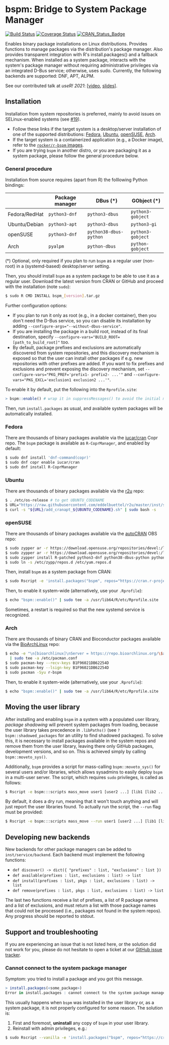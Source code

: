# bspm: Bridge to System Package Manager

<!-- badges: start -->
[![Build Status](https://github.com/cran4linux/bspm/workflows/build/badge.svg)](https://github.com/cran4linux/bspm/actions)
[![Coverage Status](https://codecov.io/gh/cran4linux/bspm/branch/master/graph/badge.svg)](https://app.codecov.io/gh/cran4linux/bspm)
[![CRAN\_Status\_Badge](https://www.r-pkg.org/badges/version/bspm)](https://cran.r-project.org/package=bspm)
<!-- badges: end -->

Enables binary package installations on Linux distributions.
Provides functions to manage packages via the distribution's package
manager. Also provides transparent integration with R's install.packages()
and a fallback mechanism. When installed as a system package, interacts
with the system's package manager without requiring administrative
privileges via an integrated D-Bus service; otherwise, uses sudo.
Currently, the following backends are supported: DNF, APT, ALPM.

See our contributed talk at _useR! 2021_:
[[video](https://youtu.be/GMMGBlyl_ok?t=1170),
[slides](https://cran4linux.github.io/bspm/slides/20210709-useR2021_talk.html)].

## Installation

Installation from system repositories is preferred, mainly to avoid issues on
SELinux-enabled systems (see [#19](https://github.com/cran4linux/bspm/issues/19)).

- Follow these links if the target system is a desktop/server installation of
  one of the supported distributions:
  [Fedora](#fedora), [Ubuntu](#ubuntu), [openSUSE](#opensuse), [Arch](#arch).
- If the target system is a containerized application (e.g., a Docker image),
  refer to the [`rocker/r-bspm` images](https://github.com/rocker-org/rocker/tree/master/r-bspm).
- If you are trying `bspm` in another distro, or you are packaging it as a
  system package, please follow the general procedure below.

### General procedure

Installation from source requires (apart from R) the folllowing Python bindings:

|               | Package manager | DBus (\*)              | GObject (\*)      |
|---------------|-----------------|------------------------|-------------------|
| Fedora/RedHat | `python3-dnf`   | `python3-dbus`         | `python3-gobject` |
| Ubuntu/Debian | `python3-apt`   | `python3-dbus`         | `python3-gi`      |
|      openSUSE | `python3-dnf`   | `python38-dbus-python` | `python3-gobject` |
|          Arch | `pyalpm`        | `python-dbus`          | `python-gobject`  |

(*) Optional, only required if you plan to run `bspm` as a regular user
(non-root) in a (systemd-based) desktop/server setting.

Then, you should install `bspm` as a system package to be able to use it as a
regular user. Download the latest version from CRAN or GitHub and proceed with
the installation (note `sudo`):

```bash
$ sudo R CMD INSTALL bspm_[version].tar.gz
```

Further configuration options:

- If you plan to run it only as root (e.g., in a docker container), then you
  don't need the D-Bus service, so you can disable its installation by adding
  `--configure-args="--without-dbus-service"`.
- If you are installing the package in a build root, instead of its final
  destination, specify `--configure-vars="BUILD_ROOT=[path_to_build_root]"` too.
- By default, package prefixes and exclusions are automatically discovered from
  system repositories, and this discovery mechanism is exposed so that the user
  can install other packages if e.g. new repositories with other prefixes are
  added. If you want to fix prefixes and exclusions and prevent exposing the
  discovery mechanism, set `--configure-vars="PKG_PREF='prefix1- prefix2- ...'"`
  and `--configure-vars="PKG_EXCL='exclusion1 exclusion2 ...'"`.

To enable it by default, put the following into the `Rprofile.site`:

```r
> bspm::enable() # wrap it in suppressMessages() to avoid the initial message
```

Then, run `install.packages` as usual, and available system packages will be
automatically installed.

### Fedora

There are thousands of binary packages available via the
[iucar/cran](https://copr.fedorainfracloud.org/coprs/iucar/cran/) Copr repo.
The `bspm` package is available as `R-CoprManager`, and enabled by default:

```bash
$ sudo dnf install 'dnf-command(copr)'
$ sudo dnf copr enable iucar/cran
$ sudo dnf install R-CoprManager
```

### Ubuntu

There are thousands of binary packages available via the
[r2u](https://eddelbuettel.github.io/r2u/) repo:

```bash
$ . /etc/os-release # to get UBUNTU_CODENAME
$ URL="https://raw.githubusercontent.com/eddelbuettel/r2u/master/inst/scripts"
$ curl -s "${URL}/add_cranapt_${UBUNTU_CODENAME}.sh" | sudo bash -s
```

### openSUSE

There are thousands of binary packages available via the
[autoCRAN](https://build.opensuse.org/project/show/devel:languages:R:autoCRAN)
OBS repo:

```bash
$ sudo zypper ar -r https://download.opensuse.org/repositories/devel:/languages:/R:/patched/openSUSE_Tumbleweed/devel:languages:R:patched.repo
$ sudo zypper ar -r https://download.opensuse.org/repositories/devel:/languages:/R:/autoCRAN/openSUSE_Tumbleweed/devel:languages:R:autoCRAN.repo
$ sudo zypper install R-patched python3-dnf python38-dbus-python python3-gobject
$ sudo ln -s /etc/zypp/repos.d /etc/yum.repos.d
```

Then, install `bspm` as a system package from CRAN:

```bash
$ sudo Rscript -e 'install.packages("bspm", repos="https://cran.r-project.org")'
```

Then, to enable it system-wide (alternatively, use your `.Rprofile`):

```bash
$ echo "bspm::enable()" | sudo tee -a /usr/lib64/R/etc/Rprofile.site
```

Sometimes, a restart is required so that the new systemd service is recognized.

### Arch

There are thousands of binary CRAN and Bioconductor packages available via the
[BioArchLinux](https://github.com/BioArchLinux/Packages) repo:

```bash
$ echo -e "\n[bioarchlinux]\nServer = https://repo.bioarchlinux.org/\$arch" \
  | sudo tee -a /etc/pacman.conf
$ sudo pacman-key --recv-keys B1F96021DB62254D
$ sudo pacman-key --lsign-key B1F96021DB62254D
$ sudo pacman -Syu r-bspm
```

Then, to enable it system-wide (alternatively, use your `.Rprofile`):

```bash
$ echo "bspm::enable()" | sudo tee -a /usr/lib64/R/etc/Rprofile.site
```

## Moving the user library

After installing and enabling `bspm` in a system with a populated user library,
_package shadowing_ will prevent system packages from loading, because the user
library takes precedence in `.libPaths()` (see `?bspm::shadowed_packages` for
an utility to find shadowed packages). To solve this, it is necessary to
install packages available in the system repos and remove them from the user
library, leaving there only GitHub packages, development versions, and so on.
This is achieved simply by calling `bspm::moveto_sys()`.

Additionally, `bspm` provides a script for mass-calling `bspm::moveto_sys()`
for several users and/or libraries, which allows sysadmins to easily deploy
`bspm` in a multi-user server. The script, which requires `sudo` privileges,
is called as follows:

```bash
$ Rscript -e bspm:::scripts mass_move user1 [user2 ...] [lib1 [lib2 ...]]
```

By default, it does a dry run, meaning that it won't touch anything and will
just report the user libraries found. To actually run the script, the `--run`
flag must be provided:

```bash
$ Rscript -e bspm:::scripts mass_move --run user1 [user2 ...] [lib1 [lib2 ...]]
```

## Developing new backends

New backends for other package managers can be added to `inst/service/backend`.
Each backend must implement the following functions:

- `def discover() -> dict({ "prefixes" : list, "exclusions" : list })`
- `def available(prefixes : list, exclusions : list) -> list`
- `def install(prefixes : list, pkgs : list, exclusions : list) -> list`
- `def remove(prefixes : list, pkgs : list, exclusions : list) -> list`

The last two functions receive a list of prefixes, a list of R package names and
a list of exclusions, and must return a list with those package names that could
not be processed (i.e., packages not found in the system repos). Any progress
should be reported to stdout.

## Support and troubleshooting

If you are experiencing an issue that is not listed here, or the solution
did not work for you, please do not hesitate to open a ticket at our
[GitHub issue tracker](https://github.com/cran4linux/bspm/issues).

### Cannot connect to the system package manager

Symptom: you tried to install a package and you got this message.

```r
> install.packages(<some_package>)
Error in install.packages : cannot connect to the system package manager
```

This usually happens when `bspm` was installed in the user library or, as a
system package, it is not properly configured for some reason. The solution is:

1. First and foremost, **uninstall** any copy of `bspm` in your user library.
2. Reinstall with admin privileges, e.g.:

```bash
$ sudo Rscript --vanilla -e 'install.packages("bspm", repos="https://cran.r-project.org")'
```

